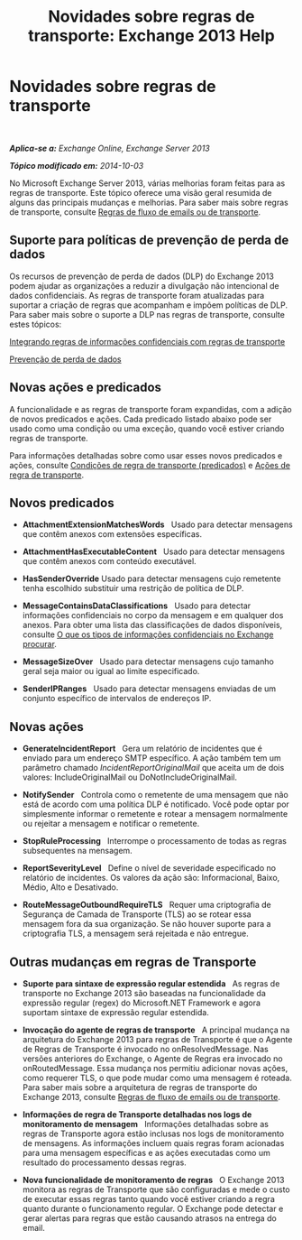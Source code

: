 ﻿---
title: 'Novidades sobre regras de transporte: Exchange 2013 Help'
TOCTitle: Novidades sobre regras de transporte
ms:assetid: 0c2fc0b5-3cd2-4d79-aa2b-0c7622ae15a8
ms:mtpsurl: https://technet.microsoft.com/pt-br/library/JJ150483(v=EXCHG.150)
ms:contentKeyID: 50484994
ms.date: 05/22/2018
mtps_version: v=EXCHG.150
ms.translationtype: MT
---

# Novidades sobre regras de transporte

 

_**Aplica-se a:** Exchange Online, Exchange Server 2013_

_**Tópico modificado em:** 2014-10-03_

No Microsoft Exchange Server 2013, várias melhorias foram feitas para as regras de transporte. Este tópico oferece uma visão geral resumida de alguns das principais mudanças e melhorias. Para saber mais sobre regras de transporte, consulte [Regras de fluxo de emails ou de transporte](mail-flow-rules-transport-rules-in-exchange-2013-exchange-2013-help.md).

## Suporte para políticas de prevenção de perda de dados

Os recursos de prevenção de perda de dados (DLP) do Exchange 2013 podem ajudar as organizações a reduzir a divulgação não intencional de dados confidenciais. As regras de transporte foram atualizadas para suportar a criação de regras que acompanham e impõem políticas de DLP. Para saber mais sobre o suporte a DLP nas regras de transporte, consulte estes tópicos:

[Integrando regras de informações confidenciais com regras de transporte](integrating-sensitive-information-rules-with-transport-rules-exchange-2013-help.md)

[Prevenção de perda de dados](technical-overview-of-dlp-data-loss-prevention-in-exchange.md)

## Novas ações e predicados

A funcionalidade e as regras de transporte foram expandidas, com a adição de novos predicados e ações. Cada predicado listado abaixo pode ser usado como uma condição ou uma exceção, quando você estiver criando regras de transporte.

Para informações detalhadas sobre como usar esses novos predicados e ações, consulte [Condições de regra de transporte (predicados)](mail-flow-rule-conditions-and-exceptions-predicates-in-exchange-2013-exchange-2013-help.md) e [Ações de regra de transporte](mail-flow-rule-actions-in-exchange-2013-exchange-2013-help.md).

## Novos predicados

  -  
    **AttachmentExtensionMatchesWords**   Usado para detectar mensagens que contêm anexos com extensões específicas.

  -  
    **AttachmentHasExecutableContent**   Usado para detectar mensagens que contêm anexos com conteúdo executável.

  -  
    **HasSenderOverride** Usado para detectar mensagens cujo remetente tenha escolhido substituir uma restrição de política de DLP.

  -  
    **MessageContainsDataClassifications**   Usado para detectar informações confidenciais no corpo da mensagem e em qualquer dos anexos. Para obter uma lista das classificações de dados disponíveis, consulte [O que os tipos de informações confidenciais no Exchange procurar](what-the-sensitive-information-types-in-exchange-look-for-exchange-online-help.md).

  -  
    **MessageSizeOver**   Usado para detectar mensagens cujo tamanho geral seja maior ou igual ao limite especificado.

  -  
    **SenderIPRanges**   Usado para detectar mensagens enviadas de um conjunto específico de intervalos de endereços IP.

## Novas ações

  -  
    **GenerateIncidentReport**   Gera um relatório de incidentes que é enviado para um endereço SMTP específico. A ação também tem um parâmetro chamado *IncidentReportOriginalMail* que aceita um de dois valores: IncludeOriginalMail ou DoNotIncludeOriginalMail.

  -  
    **NotifySender**   Controla como o remetente de uma mensagem que não está de acordo com uma política DLP é notificado. Você pode optar por simplesmente informar o remetente e rotear a mensagem normalmente ou rejeitar a mensagem e notificar o remetente.

  -  
    **StopRuleProcessing**   Interrompe o processamento de todas as regras subsequentes na mensagem.

  -  
    **ReportSeverityLevel**   Define o nível de severidade especificado no relatório de incidentes. Os valores da ação são: Informacional, Baixo, Médio, Alto e Desativado.

  -  
    **RouteMessageOutboundRequireTLS**   Requer uma criptografia de Segurança de Camada de Transporte (TLS) ao se rotear essa mensagem fora da sua organização. Se não houver suporte para a criptografia TLS, a mensagem será rejeitada e não entregue.

## Outras mudanças em regras de Transporte

  - **Suporte para sintaxe de expressão regular estendida**   As regras de transporte no Exchange 2013 são baseadas na funcionalidade da expressão regular (regex) do Microsoft.NET Framework e agora suportam sintaxe de expressão regular estendida.

  - **Invocação do agente de regras de transporte**   A principal mudança na arquitetura do Exchange 2013 para regras de Transporte é que o Agente de Regras de Transporte é invocado no onResolvedMessage. Nas versões anteriores do Exchange, o Agente de Regras era invocado no onRoutedMessage. Essa mudança nos permitiu adicionar novas ações, como requerer TLS, o que pode mudar como uma mensagem é roteada. Para saber mais sobre a arquitetura de regras de transporte do Exchange 2013, consulte [Regras de fluxo de emails ou de transporte](mail-flow-rules-transport-rules-in-exchange-2013-exchange-2013-help.md).

  - **Informações de regra de Transporte detalhadas nos logs de monitoramento de mensagem**   Informações detalhadas sobre as regras de Transporte agora estão inclusas nos logs de monitoramento de mensagens. As informações incluem quais regras foram acionadas para uma mensagem específicas e as ações executadas como um resultado do processamento dessas regras.

  - **Nova funcionalidade de monitoramento de regras**   O Exchange 2013 monitora as regras de Transporte que são configuradas e mede o custo de executar essas regras tanto quando você estiver criando a regra quanto durante o funcionamento regular. O Exchange pode detectar e gerar alertas para regras que estão causando atrasos na entrega do email.

